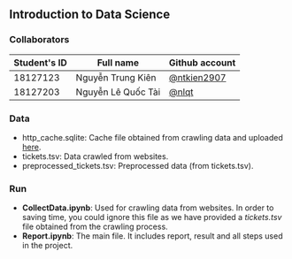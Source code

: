 ## Introduction to Data Science

### Collaborators
| Student's ID | Full name          | Github account                               |
| ------------ | ------------------ | -------------------------------------------- |
| 18127123     | Nguyễn Trung Kiên  | [@ntkien2907](https://github.com/ntkien2907) |
| 18127203     | Nguyễn Lê Quốc Tài | [@nlqt](https://github.com/nlqtai)           |

### Data
- http_cache.sqlite: Cache file obtained from crawling data and uploaded [here](https://drive.google.com/file/d/1wNJnwGl2Q12KXGVIUg-7SKlh5vfcB9yX/view?usp=sharing).
- tickets.tsv: Data crawled from websites.
- preprocessed_tickets.tsv: Preprocessed data (from tickets.tsv).

### Run
- **CollectData.ipynb**: Used for crawling data from websites. In order to saving time, you could ignore this file as we have provided a *tickets.tsv* file obtained from the crawling process.
- **Report.ipynb**: The main file. It includes report, result and all steps used in the project.